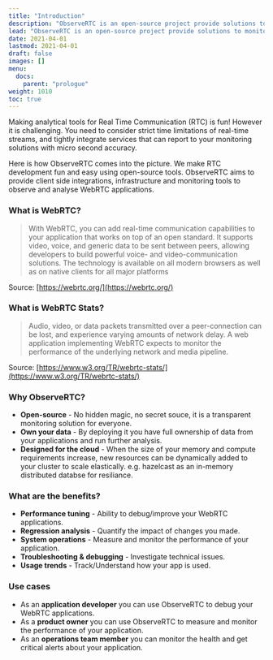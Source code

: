 ```yaml
---
title: "Introduction"
description: "ObserveRTC is an open-source project provide solutions to monitor your WebRTC Applications"
lead: "ObserveRTC is an open-source project provide solutions to monitor your WebRTC Applications"
date: 2021-04-01
lastmod: 2021-04-01
draft: false
images: []
menu:
  docs:
    parent: "prologue"
weight: 1010
toc: true
---
```


Making analytical tools for Real Time Communication (RTC) is fun! However it is challenging. You need to consider strict time limitations of real-time streams, and tightly integrate services that can report to your monitoring solutions with micro second accuracy.

Here is how ObserveRTC comes into the picture. We make RTC development fun and easy using open-source tools. ObserveRTC aims to provide client side integrations, infrastructure and monitoring tools to observe and analyse WebRTC applications.

### What is WebRTC?

> With WebRTC, you can add real-time communication capabilities to your application that works on top of an open standard. It supports video, voice, and generic data to be sent between peers, allowing developers to build powerful voice- and video-communication solutions. The technology is available on all modern browsers as well as on native clients for all major platforms

Source: [https://webrtc.org/](https://webrtc.org/)

### What is WebRTC Stats?

> Audio, video, or data packets transmitted over a peer-connection can be lost, and experience varying amounts of network delay. A web application implementing WebRTC expects to monitor the performance of the underlying network and media pipeline.

Source: [https://www.w3.org/TR/webrtc-stats/](https://www.w3.org/TR/webrtc-stats/)

### Why ObserveRTC?

* **Open-source** - No hidden magic, no secret souce, it is a transparent monitoring solution for everyone.
* **Own your data** - By deploying it you have full ownership of data from your applications and run further analysis.
* **Designed for the cloud** - When the size of your memory and compute requirements increase, new resources can be dynamically added to your cluster to scale elastically. e.g. hazelcast as an in-memory distributed databse for resiliance.

### What are the benefits?

 * **Performance tuning** - Ability to debug/improve your WebRTC applications.
 * **Regression analysis** - Quantify the impact of changes you made.
 * **System operations** - Measure and monitor the performance of your application.
 * **Troubleshooting & debugging** - Investigate technical issues.
 * **Usage trends** - Track/Understand how your app is used.

### Use cases

 * As an **application developer** you can use ObserveRTC to debug your WebRTC applications.
 * As a **product owner** you can use ObserveRTC to measure and monitor the performance of your application.
 * As an **operations team member** you can monitor the health and get critical alerts about your application.



